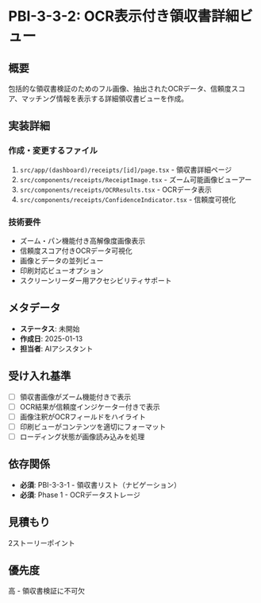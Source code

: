 # PBI-3-3-2: OCR表示付き領収書詳細ビュー

## 概要

包括的な領収書検証のためのフル画像、抽出されたOCRデータ、信頼度スコア、マッチング情報を表示する詳細領収書ビューを作成。

## 実装詳細

### 作成・変更するファイル

1. `src/app/(dashboard)/receipts/[id]/page.tsx` - 領収書詳細ページ
2. `src/components/receipts/ReceiptImage.tsx` - ズーム可能画像ビューアー
3. `src/components/receipts/OCRResults.tsx` - OCRデータ表示
4. `src/components/receipts/ConfidenceIndicator.tsx` - 信頼度可視化

### 技術要件

- ズーム・パン機能付き高解像度画像表示
- 信頼度スコア付きOCRデータ可視化
- 画像とデータの並列ビュー
- 印刷対応ビューオプション
- スクリーンリーダー用アクセシビリティサポート

## メタデータ

- **ステータス**: 未開始
- **作成日**: 2025-01-13
- **担当者**: AIアシスタント

## 受け入れ基準

- [ ] 領収書画像がズーム機能付きで表示
- [ ] OCR結果が信頼度インジケーター付きで表示
- [ ] 画像注釈がOCRフィールドをハイライト
- [ ] 印刷ビューがコンテンツを適切にフォーマット
- [ ] ローディング状態が画像読み込みを処理

## 依存関係

- **必須**: PBI-3-3-1 - 領収書リスト（ナビゲーション）
- **必須**: Phase 1 - OCRデータストレージ

## 見積もり

2ストーリーポイント

## 優先度

高 - 領収書検証に不可欠
